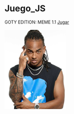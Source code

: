# Juego_JS 
<span>GOTY EDITION: MEME 1.1 </span><a href="https://drako005.github.io/Juego_JS/">Jugar</a><br><br>
<img src="fotos/ozuna.png" alt="Imagen no encontrada" width="200">
